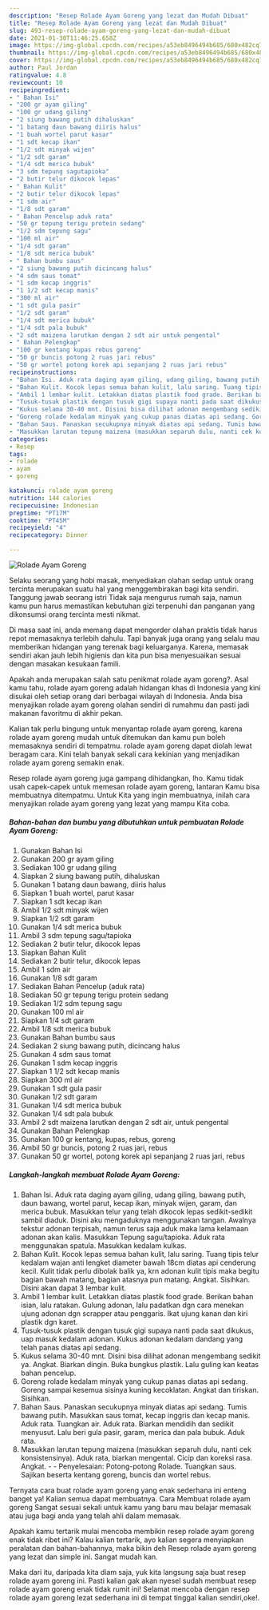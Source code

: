 ```yaml
---
description: "Resep Rolade Ayam Goreng yang lezat dan Mudah Dibuat"
title: "Resep Rolade Ayam Goreng yang lezat dan Mudah Dibuat"
slug: 493-resep-rolade-ayam-goreng-yang-lezat-dan-mudah-dibuat
date: 2021-01-30T11:46:25.658Z
image: https://img-global.cpcdn.com/recipes/a53eb8496494b685/680x482cq70/rolade-ayam-goreng-foto-resep-utama.jpg
thumbnail: https://img-global.cpcdn.com/recipes/a53eb8496494b685/680x482cq70/rolade-ayam-goreng-foto-resep-utama.jpg
cover: https://img-global.cpcdn.com/recipes/a53eb8496494b685/680x482cq70/rolade-ayam-goreng-foto-resep-utama.jpg
author: Paul Jordan
ratingvalue: 4.8
reviewcount: 10
recipeingredient:
- " Bahan Isi"
- "200 gr ayam giling"
- "100 gr udang giling"
- "2 siung bawang putih dihaluskan"
- "1 batang daun bawang diiris halus"
- "1 buah wortel parut kasar"
- "1 sdt kecap ikan"
- "1/2 sdt minyak wijen"
- "1/2 sdt garam"
- "1/4 sdt merica bubuk"
- "3 sdm tepung sagutapioka"
- "2 butir telur dikocok lepas"
- " Bahan Kulit"
- "2 butir telur dikocok lepas"
- "1 sdm air"
- "1/8 sdt garam"
- " Bahan Pencelup aduk rata"
- "50 gr tepung terigu protein sedang"
- "1/2 sdm tepung sagu"
- "100 ml air"
- "1/4 sdt garam"
- "1/8 sdt merica bubuk"
- " Bahan bumbu saus"
- "2 siung bawang putih dicincang halus"
- "4 sdm saus tomat"
- "1 sdm kecap inggris"
- "1 1/2 sdt kecap manis"
- "300 ml air"
- "1 sdt gula pasir"
- "1/2 sdt garam"
- "1/4 sdt merica bubuk"
- "1/4 sdt pala bubuk"
- "2 sdt maizena larutkan dengan 2 sdt air untuk pengental"
- " Bahan Pelengkap"
- "100 gr kentang kupas rebus goreng"
- "50 gr buncis potong 2 ruas jari rebus"
- "50 gr wortel potong korek api sepanjang 2 ruas jari rebus"
recipeinstructions:
- "Bahan Isi. Aduk rata daging ayam giling, udang giling, bawang putih, daun bawang, wortel parut, kecap ikan, minyak wijen, garam, dan merica bubuk. Masukkan telur yang telah dikocok lepas sedikit-sedikit sambil diaduk. Disini aku mengaduknya menggunakan tangan. Awalnya tekstur adonan terpisah, namun terus saja aduk maka lama kelamaan adonan akan kalis. Masukkan Tepung sagu/tapioka. Aduk rata menggunakan spatula. Masukkan kedalam kulkas."
- "Bahan Kulit. Kocok lepas semua bahan kulit, lalu saring. Tuang tipis telur kedalam wajan anti lengket diameter bawah 18cm diatas api cenderung kecil. Kulit tidak perlu dibolak balik ya, krn adonan kulit tipis maka begitu bagian bawah matang, bagian atasnya pun matang. Angkat. Sisihkan. Disini akan dapat 3 lembar kulit."
- "Ambil 1 lembar kulit. Letakkan diatas plastik food grade. Berikan bahan isian, lalu ratakan. Gulung adonan, lalu padatkan dgn cara menekan ujung adonan dgn scrapper atau penggaris. Ikat ujung kanan dan kiri plastik dgn karet."
- "Tusuk-tusuk plastik dengan tusuk gigi supaya nanti pada saat dikukus, uap masuk kedalam adonan. Kukus adonan kedalam dandang yang telah panas diatas api sedang."
- "Kukus selama 30-40 mnt. Disini bisa dilihat adonan mengembang sedikit ya. Angkat. Biarkan dingin. Buka bungkus plastik. Lalu guling kan keatas bahan pencelup."
- "Goreng rolade kedalam minyak yang cukup panas diatas api sedang. Goreng sampai kesemua sisinya kuning kecoklatan. Angkat dan tiriskan. Sisihkan."
- "Bahan Saus. Panaskan secukupnya minyak diatas api sedang. Tumis bawang putih. Masukkan saus tomat, kecap inggris dan kecap manis. Aduk rata. Tuangkan air. Aduk rata. Biarkan mendidih dan sedikit menyusut. Lalu beri gula pasir, garam, merica dan pala bubuk. Aduk rata."
- "Masukkan larutan tepung maizena (masukkan separuh dulu, nanti cek konsistensinya). Aduk rata, biarkan mengental. Cicip dan koreksi rasa. Angkat.   Penyelesaian: Potong-potong Rolade. Tuangkan saus. Sajikan beserta kentang goreng, buncis dan wortel rebus."
categories:
- Resep
tags:
- rolade
- ayam
- goreng

katakunci: rolade ayam goreng 
nutrition: 144 calories
recipecuisine: Indonesian
preptime: "PT17M"
cooktime: "PT45M"
recipeyield: "4"
recipecategory: Dinner

---
```



![Rolade Ayam Goreng](https://img-global.cpcdn.com/recipes/a53eb8496494b685/680x482cq70/rolade-ayam-goreng-foto-resep-utama.jpg)

Selaku seorang yang hobi masak, menyediakan olahan sedap untuk orang tercinta merupakan suatu hal yang menggembirakan bagi kita sendiri. Tanggung jawab seorang istri Tidak saja mengurus rumah saja, namun kamu pun harus memastikan kebutuhan gizi terpenuhi dan panganan yang dikonsumsi orang tercinta mesti nikmat.

Di masa  saat ini, anda memang dapat mengorder olahan praktis tidak harus repot memasaknya terlebih dahulu. Tapi banyak juga orang yang selalu mau memberikan hidangan yang terenak bagi keluarganya. Karena, memasak sendiri akan jauh lebih higienis dan kita pun bisa menyesuaikan sesuai dengan masakan kesukaan famili. 



Apakah anda merupakan salah satu penikmat rolade ayam goreng?. Asal kamu tahu, rolade ayam goreng adalah hidangan khas di Indonesia yang kini disukai oleh setiap orang dari berbagai wilayah di Indonesia. Anda bisa menyajikan rolade ayam goreng olahan sendiri di rumahmu dan pasti jadi makanan favoritmu di akhir pekan.

Kalian tak perlu bingung untuk menyantap rolade ayam goreng, karena rolade ayam goreng mudah untuk ditemukan dan kamu pun boleh memasaknya sendiri di tempatmu. rolade ayam goreng dapat diolah lewat beragam cara. Kini telah banyak sekali cara kekinian yang menjadikan rolade ayam goreng semakin enak.

Resep rolade ayam goreng juga gampang dihidangkan, lho. Kamu tidak usah capek-capek untuk memesan rolade ayam goreng, lantaran Kamu bisa membuatnya ditempatmu. Untuk Kita yang ingin membuatnya, inilah cara menyajikan rolade ayam goreng yang lezat yang mampu Kita coba.

<!--inarticleads1-->

##### Bahan-bahan dan bumbu yang dibutuhkan untuk pembuatan Rolade Ayam Goreng:

1. Gunakan  Bahan Isi
1. Gunakan 200 gr ayam giling
1. Sediakan 100 gr udang giling
1. Siapkan 2 siung bawang putih, dihaluskan
1. Gunakan 1 batang daun bawang, diiris halus
1. Siapkan 1 buah wortel, parut kasar
1. Siapkan 1 sdt kecap ikan
1. Ambil 1/2 sdt minyak wijen
1. Siapkan 1/2 sdt garam
1. Gunakan 1/4 sdt merica bubuk
1. Ambil 3 sdm tepung sagu/tapioka
1. Sediakan 2 butir telur, dikocok lepas
1. Siapkan  Bahan Kulit
1. Sediakan 2 butir telur, dikocok lepas
1. Ambil 1 sdm air
1. Gunakan 1/8 sdt garam
1. Sediakan  Bahan Pencelup (aduk rata)
1. Sediakan 50 gr tepung terigu protein sedang
1. Sediakan 1/2 sdm tepung sagu
1. Gunakan 100 ml air
1. Siapkan 1/4 sdt garam
1. Ambil 1/8 sdt merica bubuk
1. Gunakan  Bahan bumbu saus
1. Sediakan 2 siung bawang putih, dicincang halus
1. Gunakan 4 sdm saus tomat
1. Gunakan 1 sdm kecap inggris
1. Siapkan 1 1/2 sdt kecap manis
1. Siapkan 300 ml air
1. Gunakan 1 sdt gula pasir
1. Gunakan 1/2 sdt garam
1. Gunakan 1/4 sdt merica bubuk
1. Gunakan 1/4 sdt pala bubuk
1. Ambil 2 sdt maizena larutkan dengan 2 sdt air, untuk pengental
1. Gunakan  Bahan Pelengkap
1. Gunakan 100 gr kentang, kupas, rebus, goreng
1. Ambil 50 gr buncis, potong 2 ruas jari, rebus
1. Gunakan 50 gr wortel, potong korek api sepanjang 2 ruas jari, rebus




<!--inarticleads2-->

##### Langkah-langkah membuat Rolade Ayam Goreng:

1. Bahan Isi. Aduk rata daging ayam giling, udang giling, bawang putih, daun bawang, wortel parut, kecap ikan, minyak wijen, garam, dan merica bubuk. Masukkan telur yang telah dikocok lepas sedikit-sedikit sambil diaduk. Disini aku mengaduknya menggunakan tangan. Awalnya tekstur adonan terpisah, namun terus saja aduk maka lama kelamaan adonan akan kalis. Masukkan Tepung sagu/tapioka. Aduk rata menggunakan spatula. Masukkan kedalam kulkas.
1. Bahan Kulit. Kocok lepas semua bahan kulit, lalu saring. Tuang tipis telur kedalam wajan anti lengket diameter bawah 18cm diatas api cenderung kecil. Kulit tidak perlu dibolak balik ya, krn adonan kulit tipis maka begitu bagian bawah matang, bagian atasnya pun matang. Angkat. Sisihkan. Disini akan dapat 3 lembar kulit.
1. Ambil 1 lembar kulit. Letakkan diatas plastik food grade. Berikan bahan isian, lalu ratakan. Gulung adonan, lalu padatkan dgn cara menekan ujung adonan dgn scrapper atau penggaris. Ikat ujung kanan dan kiri plastik dgn karet.
1. Tusuk-tusuk plastik dengan tusuk gigi supaya nanti pada saat dikukus, uap masuk kedalam adonan. Kukus adonan kedalam dandang yang telah panas diatas api sedang.
1. Kukus selama 30-40 mnt. Disini bisa dilihat adonan mengembang sedikit ya. Angkat. Biarkan dingin. Buka bungkus plastik. Lalu guling kan keatas bahan pencelup.
1. Goreng rolade kedalam minyak yang cukup panas diatas api sedang. Goreng sampai kesemua sisinya kuning kecoklatan. Angkat dan tiriskan. Sisihkan.
1. Bahan Saus. Panaskan secukupnya minyak diatas api sedang. Tumis bawang putih. Masukkan saus tomat, kecap inggris dan kecap manis. Aduk rata. Tuangkan air. Aduk rata. Biarkan mendidih dan sedikit menyusut. Lalu beri gula pasir, garam, merica dan pala bubuk. Aduk rata.
1. Masukkan larutan tepung maizena (masukkan separuh dulu, nanti cek konsistensinya). Aduk rata, biarkan mengental. Cicip dan koreksi rasa. Angkat.  -  - Penyelesaian: Potong-potong Rolade. Tuangkan saus. Sajikan beserta kentang goreng, buncis dan wortel rebus.




Ternyata cara buat rolade ayam goreng yang enak sederhana ini enteng banget ya! Kalian semua dapat membuatnya. Cara Membuat rolade ayam goreng Sangat sesuai sekali untuk kamu yang baru mau belajar memasak atau juga bagi anda yang telah ahli dalam memasak.

Apakah kamu tertarik mulai mencoba membikin resep rolade ayam goreng enak tidak ribet ini? Kalau kalian tertarik, ayo kalian segera menyiapkan peralatan dan bahan-bahannya, maka bikin deh Resep rolade ayam goreng yang lezat dan simple ini. Sangat mudah kan. 

Maka dari itu, daripada kita diam saja, yuk kita langsung saja buat resep rolade ayam goreng ini. Pasti kalian gak akan nyesel sudah membuat resep rolade ayam goreng enak tidak rumit ini! Selamat mencoba dengan resep rolade ayam goreng lezat sederhana ini di tempat tinggal kalian sendiri,oke!.

